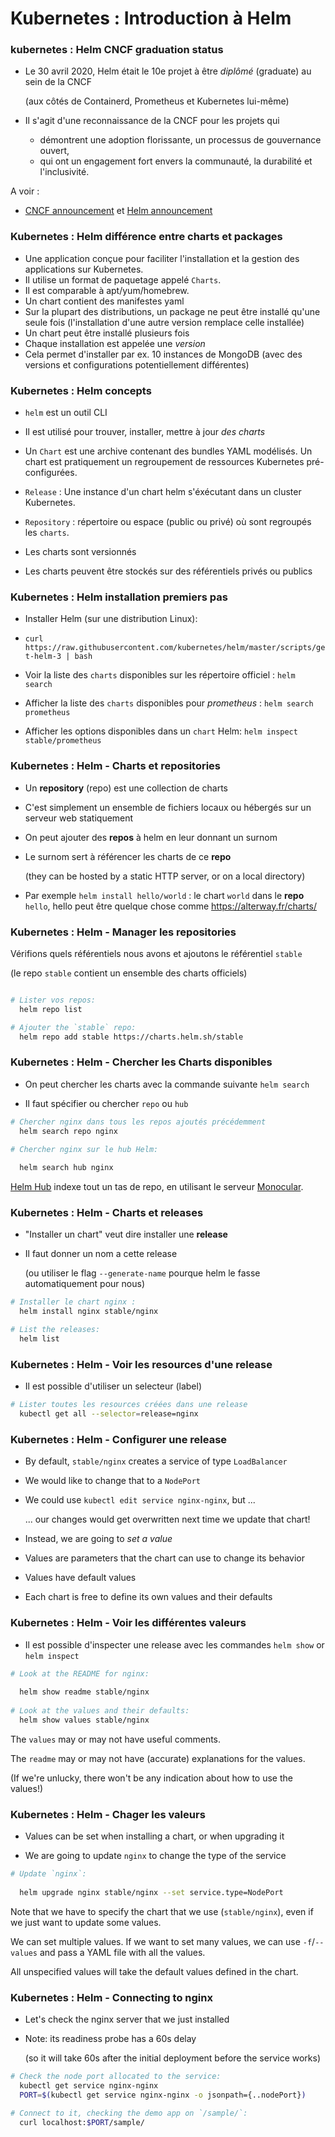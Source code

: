 # Kubernetes : Introduction à Helm
 
### kubernetes : Helm CNCF graduation status

- Le 30 avril 2020, Helm était le 10e projet à être *diplômé* (graduate) au sein de la CNCF

  (aux côtés de Containerd, Prometheus et Kubernetes lui-même)

- Il s'agit d'une reconnaissance de la CNCF pour les projets qui
  - démontrent une adoption florissante, un processus de gouvernance ouvert,
  - qui ont un engagement fort envers la communauté, la durabilité et l'inclusivité.

A voir :

-  [CNCF announcement](https://www.cncf.io/announcement/2020/04/30/cloud-native-computing-foundation-announces-helm-graduation/)
  et [Helm announcement](https://helm.sh/blog/celebrating-helms-cncf-graduation/)

### Kubernetes : Helm différence entre charts et packages

- Une application conçue pour faciliter l'installation et la gestion des applications sur Kubernetes.
- Il utilise un format de paquetage appelé `Charts`.
- Il est comparable à apt/yum/homebrew.
- Un chart contient des manifestes yaml
- Sur la plupart des distributions, un package ne peut être installé qu'une seule fois
  (l'installation d'une autre version remplace celle installée)
- Un chart peut être installé plusieurs fois
- Chaque installation est appelée une *version*
- Cela permet d'installer par ex. 10 instances de MongoDB
  (avec des versions et configurations potentiellement différentes)  

### Kubernetes : Helm concepts

- `helm` est un outil CLI

- Il est utilisé pour trouver, installer, mettre à jour *des charts*

- Un `Chart` est une archive contenant des bundles YAML modélisés. Un chart est pratiquement un regroupement de ressources Kubernetes pré-configurées.

- `Release` : Une instance d'un chart helm s'éxécutant dans un cluster Kubernetes.
- `Repository` : répertoire ou espace (public ou privé) où sont regroupés les `charts`.
  
- Les charts sont versionnés

- Les charts peuvent être stockés sur des référentiels privés ou publics


### Kubernetes : Helm installation premiers pas

- Installer Helm (sur une distribution Linux):
- `curl https://raw.githubusercontent.com/kubernetes/helm/master/scripts/get-helm-3 | bash`
  
- Voir la liste des `charts` disponibles sur les répertoire officiel : `helm search`
- Afficher la liste des `charts` disponibles pour _prometheus_ : `helm search prometheus`
- Afficher les options disponibles dans un `chart` Helm:  `helm inspect stable/prometheus`


### Kubernetes : Helm - Charts et repositories

- Un **repository** (repo) est une collection de charts

- C'est simplement un ensemble de fichiers
  locaux ou hébergés sur un serveur web statiquement
- On peut ajouter des **repos** à helm en leur donnant un surnom
- Le surnom sert à référencer les charts de ce **repo**

  (they can be hosted by a static HTTP server, or on a local directory)
- Par exemple `helm install hello/world` : le chart `world` dans le **repo** `hello`, hello peut être quelque chose comme https://alterway.fr/charts/


### Kubernetes : Helm -  Manager les repositories

Vérifions quels référentiels nous avons et ajoutons le référentiel `stable`

  (le repo `stable` contient un ensemble des charts officiels)

```bash

# Lister vos repos:
  helm repo list

# Ajouter the `stable` repo:
  helm repo add stable https://charts.helm.sh/stable
```

### Kubernetes : Helm - Chercher les Charts disponibles

- On peut chercher les charts avec la commande suivante `helm search`

- Il faut spécifier ou chercher `repo` ou `hub`

```bash
# Chercher nginx dans tous les repos ajoutés précédemment
  helm search repo nginx

# Chercher nginx sur le hub Helm:
  
  helm search hub nginx
```

[Helm Hub](https://hub.helm.sh/) indexe tout un tas de repo, en utilisant le serveur [Monocular](https://github.com/helm/monocular).

### Kubernetes : Helm - Charts et releases

- "Installer un chart"  veut dire installer une **release**

- Il faut donner un nom a cette release

  (ou utiliser le flag  `--generate-name` pourque helm le fasse automatiquement pour nous)

```bash
# Installer le chart nginx :
  helm install nginx stable/nginx

# List the releases:
  helm list
```

### Kubernetes : Helm - Voir les resources d'une release

- Il est possible d'utiliser un selecteur (label)

```bash
# Lister toutes les resources créées dans une release
  kubectl get all --selector=release=nginx
```


### Kubernetes : Helm -  Configurer une release

- By default, `stable/nginx` creates a service of type `LoadBalancer`

- We would like to change that to a `NodePort`

- We could use `kubectl edit service nginx-nginx`, but ...

  ... our changes would get overwritten next time we update that chart!

- Instead, we are going to *set a value*

- Values are parameters that the chart can use to change its behavior

- Values have default values

- Each chart is free to define its own values and their defaults

### Kubernetes : Helm - Voir les différentes valeurs

- Il est possible d'inspecter une release avec  les commandes  `helm show` or `helm inspect`

```bash
# Look at the README for nginx:
 
  helm show readme stable/nginx
 
# Look at the values and their defaults:
  helm show values stable/nginx
```

The `values` may or may not have useful comments.

The `readme` may or may not have (accurate) explanations for the values.

(If we're unlucky, there won't be any indication about how to use the values!)

### Kubernetes : Helm - Chager les valeurs

- Values can be set when installing a chart, or when upgrading it

- We are going to update `nginx` to change the type of the service

```bash
# Update `nginx`:
 
  helm upgrade nginx stable/nginx --set service.type=NodePort
```

Note that we have to specify the chart that we use (`stable/nginx`),
even if we just want to update some values.

We can set multiple values. If we want to set many values, we can use `-f`/`--values` and pass a YAML file with all the values.

All unspecified values will take the default values defined in the chart.

### Kubernetes : Helm -  Connecting to nginx

- Let's check the nginx server that we just installed

- Note: its readiness probe has a 60s delay

  (so it will take 60s after the initial deployment before the service works)

```bash
# Check the node port allocated to the service:
  kubectl get service nginx-nginx
  PORT=$(kubectl get service nginx-nginx -o jsonpath={..nodePort})

# Connect to it, checking the demo app on `/sample/`:
  curl localhost:$PORT/sample/
```
